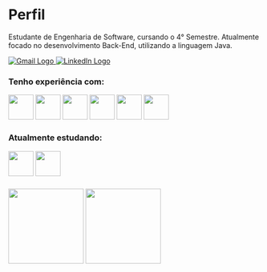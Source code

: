 # Perfil

Estudante de Engenharia de Software, cursando o 4° Semestre. Atualmente focado no desenvolvimento Back-End, utilizando a linguagem Java. 

<div>
  <a href='mailto:bertozzienrico917@gmail.com' title='E-mail: bertozzienrico917@gmail.com' target='_blank'>
    <img src='https://img.shields.io/badge/Gmail-D14836?style=for-the-badge&logo=gmail&logoColor=white' alt='Gmail Logo'>
  </a>
  <a href='https://www.linkedin.com/in/enrico-bertozzi' title='LinkedIn' target='_blank'>
    <img src='https://img.shields.io/badge/LinkedIn-0077B5?style=for-the-badge&logo=linkedin&logoColor=white' alt='LinkedIn Logo'>
  </a>
</div>

### Tenho experiência com:
<div>
  <img width='50' src="https://cdn.jsdelivr.net/gh/devicons/devicon@latest/icons/java/java-original.svg" />
  <img width='50' src="https://cdn.jsdelivr.net/gh/devicons/devicon@latest/icons/tomcat/tomcat-original.svg" />
  <img width='50' src="https://cdn.jsdelivr.net/gh/devicons/devicon/icons/mysql/mysql-original-wordmark.svg" />
  <img width='50' src="https://cdn.jsdelivr.net/gh/devicons/devicon@latest/icons/git/git-original.svg" />
  <img width='50' src="https://cdn.jsdelivr.net/gh/devicons/devicon@latest/icons/github/github-original.svg" />
  <img width='50' src="https://cdn.jsdelivr.net/gh/devicons/devicon@latest/icons/unifiedmodelinglanguage/unifiedmodelinglanguage-original.svg" />
</div>

### Atualmente estudando:
<div>
  <img width='50' src="https://cdn.jsdelivr.net/gh/devicons/devicon@latest/icons/html5/html5-original.svg" />
  <img width='50' src="https://cdn.jsdelivr.net/gh/devicons/devicon@latest/icons/css3/css3-original.svg" />
</div>

###

<div>
 <img src="https://github-readme-stats.vercel.app/api/top-langs/?username=EnricoABM&custom_title=Linguagens&card_width=359&theme=dark&langs_count=3" height=150px>
 <img src="https://github-readme-stats.vercel.app/api?username=EnricoABM&show_icons=true&theme=dark&custom_title=Estatísticas" height=150px>
</div>
